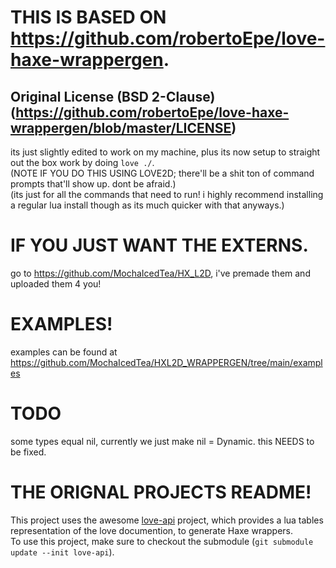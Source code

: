 # THIS IS BASED ON https://github.com/robertoEpe/love-haxe-wrappergen.
## Original License (BSD 2-Clause) (https://github.com/robertoEpe/love-haxe-wrappergen/blob/master/LICENSE)
its just slightly edited to work on my machine, plus its now setup to straight out the box work by doing `love ./`.  
(NOTE IF YOU DO THIS USING LOVE2D; there'll be a shit ton of command prompts that'll show up. dont be afraid.)  
(its just for all the commands that need to run! i highly recommend installing a regular lua install though as its much quicker with that anyways.)  


# IF YOU JUST WANT THE EXTERNS.  
go to https://github.com/MochaIcedTea/HX_L2D, i've premade them and uploaded them 4 you!    

# EXAMPLES!
examples can be found at https://github.com/MochaIcedTea/HXL2D_WRAPPERGEN/tree/main/examples  

# TODO  
some types equal nil, currently we just make nil = Dynamic. this NEEDS to be fixed.  


# THE ORIGNAL PROJECTS README!
This project uses the awesome [love-api][] project, which provides a lua tables representation of the love documention, to generate Haxe wrappers.  
To use this project, make sure to checkout the submodule (`git submodule update --init love-api`).  

[love-api]: https://github.com/love2d-community/love-api  
